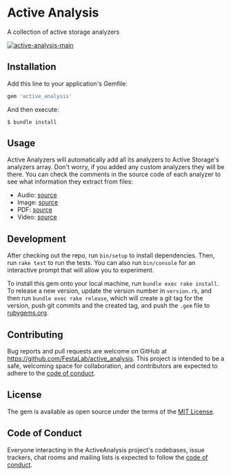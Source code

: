 # Active Analysis

A collection of active storage analyzers

[![active-analysis-main](https://github.com/FestaLab/active_analysis/actions/workflows/main.yml/badge.svg)](https://github.com/FestaLab/active_analysis/actions/workflows/main.yml)

## Installation

Add this line to your application's Gemfile:

```ruby
gem 'active_analysis'
```

And then execute:

    $ bundle install

## Usage

Active Analyzers will automatically add all its analyzers to Active Storage's analyzers array. Don't worry, if you added any custom analyzers they will be there. You can check the comments in the source code of each analyzer to see what information they extract from files:
- Audio: [source](https://github.com/FestaLab/active_analysis/blob/main/lib/active_analysis/analyzer/audio_analyzer.rb)
- Image: [source](https://github.com/FestaLab/active_analysis/blob/main/lib/active_analysis/analyzer/image_analyzer.rb)
- PDF: [source](https://github.com/FestaLab/active_analysis/blob/main/lib/active_analysis/analyzer/pdf_analyzer.rb)
- Video: [source](https://github.com/FestaLab/active_analysis/blob/main/lib/active_analysis/analyzer/video_analyzer.rb)

## Development

After checking out the repo, run `bin/setup` to install dependencies. Then, run `rake test` to run the tests. You can also run `bin/console` for an interactive prompt that will allow you to experiment.

To install this gem onto your local machine, run `bundle exec rake install`. To release a new version, update the version number in `version.rb`, and then run `bundle exec rake release`, which will create a git tag for the version, push git commits and the created tag, and push the `.gem` file to [rubygems.org](https://rubygems.org).

## Contributing

Bug reports and pull requests are welcome on GitHub at https://github.com/FestaLab/active_analysis. This project is intended to be a safe, welcoming space for collaboration, and contributors are expected to adhere to the [code of conduct](https://github.com/FestaLab/active_analysis/blob/main/CODE_OF_CONDUCT.md).

## License

The gem is available as open source under the terms of the [MIT License](https://opensource.org/licenses/MIT).

## Code of Conduct

Everyone interacting in the ActiveAnalysis project's codebases, issue trackers, chat rooms and mailing lists is expected to follow the [code of conduct](https://github.com/FestaLab/active_analysis/blob/main/CODE_OF_CONDUCT.md).
